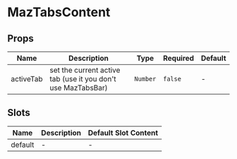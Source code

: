 # MazTabsContent

## Props

<!-- @vuese:MazTabsContent:props:start -->

| Name      | Description                                                  | Type     | Required | Default |
| --------- | ------------------------------------------------------------ | -------- | -------- | ------- |
| activeTab | set the current active tab (use it you don't use MazTabsBar) | `Number` | `false`  | -       |

<!-- @vuese:MazTabsContent:props:end -->

## Slots

<!-- @vuese:MazTabsContent:slots:start -->

| Name    | Description | Default Slot Content |
| ------- | ----------- | -------------------- |
| default | -           | -                    |

<!-- @vuese:MazTabsContent:slots:end -->
